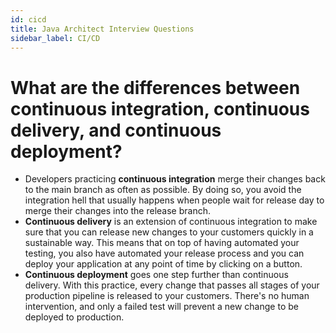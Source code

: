 ```yaml
---
id: cicd
title: Java Architect Interview Questions
sidebar_label: CI/CD
---
```


# What are the differences between continuous integration, continuous delivery, and continuous deployment?

- Developers practicing **continuous integration** merge their changes back to the main branch as often as possible. By doing so, you avoid the integration hell that usually happens when people wait for release day to merge their changes into the release branch.
- **Continuous delivery** is an extension of continuous integration to make sure that you can release new changes to your customers quickly in a sustainable way. This means that on top of having automated your testing, you also have automated your release process and you can deploy your application at any point of time by clicking on a button.
- **Continuous deployment** goes one step further than continuous delivery. With this practice, every change that passes all stages of your production pipeline is released to your customers. There's no human intervention, and only a failed test will prevent a new change to be deployed to production.
